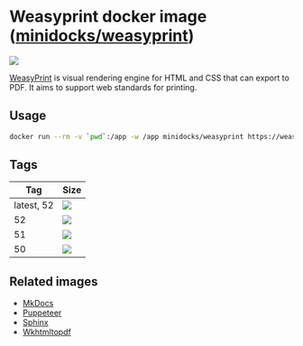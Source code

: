 Weasyprint docker image ([minidocks/weasyprint](https://hub.docker.com/r/minidocks/weasyprint))
===============================================================================================

![](https://weasyprint.readthedocs.io/en/stable/_static/logo.png)

[WeasyPrint](https://weasyprint.org/) is visual rendering engine for HTML and
CSS that can export to PDF. It aims to support web standards for printing.

Usage
-----

```bash
docker run --rm -v `pwd`:/app -w /app minidocks/weasyprint https://weasyprint.org/ weasyprint.pdf
```

Tags
----

| Tag        | Size                                                                         |
|------------|------------------------------------------------------------------------------|
| latest, 52 | ![](https://images.microbadger.com/badges/image/minidocks/weasyprint.svg)    |
| 52         | ![](https://images.microbadger.com/badges/image/minidocks/weasyprint:52.svg) |
| 51         | ![](https://images.microbadger.com/badges/image/minidocks/weasyprint:51.svg) |
| 50         | ![](https://images.microbadger.com/badges/image/minidocks/weasyprint:50.svg) |

Related images
--------------

- [MkDocs](https://github.com/minidocks/mkdocs)
- [Puppeteer](https://github.com/minidocks/puppeteer)
- [Sphinx](https://github.com/minidocks/sphinx-doc)
- [Wkhtmltopdf](https://github.com/minidocks/wkhtmltopdf)
